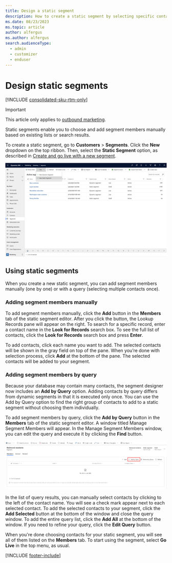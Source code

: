 ```yaml
---
title: Design a static segment
description: How to create a static segment by selecting specific contacts individually in Dynamics 365 Customer Insights - Journeys.
ms.date: 08/23/2023
ms.topic: article
author: alfergus
ms.author: alfergus
search.audienceType: 
  - admin
  - customizer
  - enduser
---
```


# Design static segments

[!INCLUDE [consolidated-sku-rtm-only](./includes/consolidated-sku-rtm-only.md)]

> [!IMPORTANT]
> This article only applies to [outbound marketing](/dynamics365/marketing/user-guide).

Static segments enable you to choose and add segment members manually based on existing lists or search results.

To create a static segment, go to **Customers** > **Segments**. Click the **New** dropdown on the top ribbon. Then, select the **Static Segment** option, as described in [Create and go live with a new segment](segmentation-lists-subscriptions.md#create-segment).

![Add a new static segment.](media/static-segment-1.png "Add a new static segment")

## Using static segments

When you create a new static segment, you can add segment members manually (one by one) or with a query (selecting multiple contacts once).

### Adding segment members manually

To add segment members manually, click the **Add** button in the **Members** tab of the static segment editor. After you click the button, the Lookup Records pane will appear on the right. To search for a specific record, enter a contact name in the **Look for Records** search box. To see the full list of contacts, click the **Look for Records** search box and press **Enter**.

To add contacts, click each name you want to add. The selected contacts will be shown in the gray field on top of the pane. When you’re done with selection process, click **Add** at the bottom of the pane. The selected contacts will be added to your segment.

### Adding segment members by query

Because your database may contain many contacts, the segment designer now includes an **Add by Query** option. Adding contacts by query differs from dynamic segments in that it is executed only once. You can use the Add by Query option to find the right group of contacts to add to a static segment without choosing them individually.

To add segment members by query, click the **Add by Query** button in the **Members** tab of the static segment editor. A window titled Manage Segment Members will appear. In the Manage Segment Members window, you can edit the query and execute it by clicking the **Find** button.

![Add segment members by query.](media/static-segment-2.png "Add segment members by query")

In the list of query results, you can manually select contacts by clicking to the left of the contact name. You will see a check mark appear next to each selected contact. To add the selected contacts to your segment, click the **Add Selected** button at the bottom of the window and close the query window. To add the entire query list, click the **Add All** at the bottom of the window. If you need to refine your query, click the **Edit Query** button.

When you're done choosing contacts for your static segment, you will see all of them listed on the **Members** tab. To start using the segment, select **Go Live** in the top menu, as usual.

[!INCLUDE [footer-include](./includes/footer-banner.md)]
